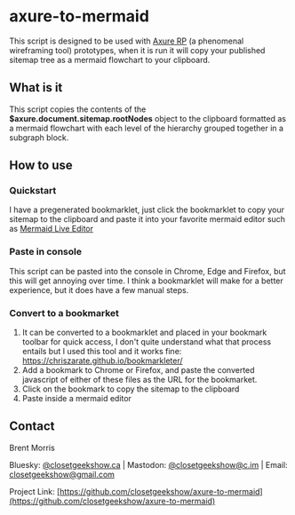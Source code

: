 # axure-to-mermaid 
This script is designed to be used with [Axure RP](https://axure.com) (a phenomenal wireframing tool) prototypes, when it is run it will copy your published sitemap tree as a mermaid flowchart to your clipboard. 

## What is it
This script copies the contents of the **$axure.document.sitemap.rootNodes** object to the clipboard formatted as a mermaid flowchart with each level of the hierarchy grouped together in a subgraph block.

## How to use 
### Quickstart
I have a pregenerated bookmarklet, just click the bookmarklet to copy your sitemap to the clipboard and paste it into your favorite mermaid editor such as [Mermaid Live Editor](https://mermaid.live/)

### Paste in console
This script can be pasted into the console in Chrome, Edge and Firefox, but this will get annoying over time. I think a bookmarklet will make for a better experience, but it does have a few manual steps. 

### Convert to a bookmarket 
1. It can be converted to a bookmarklet and placed in your bookmark toolbar for quick access, I don't quite understand what that process entails but I used this tool and it works fine: https://chriszarate.github.io/bookmarkleter/
2. Add a bookmark to Chrome or Firefox, and paste the converted javascript of either of these files as the URL for the bookmarket.
3. Click on the bookmark to copy the sitemap to the clipboard
4. Paste inside a mermaid editor

## Contact
Brent Morris

Bluesky: [@closetgeekshow.ca](https://bsky.app/profile/closetgeekshow.ca) | Mastodon: [@closetgeekshow@c.im](https://c.im/@Closetgeekshow) | Email: [closetgeekshow@gmail.com](mailto:closetgeekshow@gmail.com)

Project Link: [https://github.com/closetgeekshow/axure-to-mermaid](https://github.com/closetgeekshow/axure-to-mermaid)
